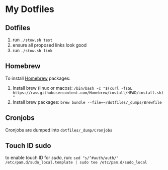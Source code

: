 # My Dotfiles

## Dotfiles

1. run `./stow.sh test`
2. ensure all proposed links look good
3. run `./stow.sh link`

## Homebrew

To install [Homebrew](https://brew.sh/) packages:

1. Install brew (linux or macos): `/bin/bash -c "$(curl -fsSL https://raw.githubusercontent.com/Homebrew/install/HEAD/install.sh)"`
2. Install brew packages: `brew bundle --file=~/dotfiles/_dumps/Brewfile`

## Cronjobs

Cronjobs are dumped into `dotfiles/_dump/Cronjobs`

## Touch ID sudo

to enable touch ID for _sudo_, run:
`sed "s/^#auth/auth/" /etc/pam.d/sudo_local.template | sudo tee /etc/pam.d/sudo_local`
